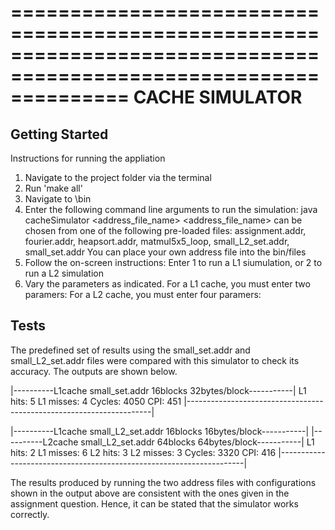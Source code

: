 ==================================================================================================================
                                           CACHE SIMULATOR
==================================================================================================================

Getting Started
---------------

Instructions for running the appliation
1. Navigate to the project folder via the terminal
2. Run 'make all'
3. Navigate to \bin
4. Enter the following command line arguments to run the simulation:  java cacheSimulator <address_file_name>
	 <address_file_name> can be chosen from one of the following pre-loaded files:
 	 assignment.addr, fourier.addr, heapsort.addr, matmul5x5_loop, small_L2_set.addr, small_set.addr
	 You can place your own address file into the bin/files
5. Follow the on-screen instructions: Enter 1 to run a L1 siumulation, or 2 to run a L2 simulation
6. Vary the parameters as indicated.
	 For a L1 cache, you must enter two paramers: <Number of blocks> <Block size>
	 For a L2 cache, you must enter four paramers: <L1 no. of blocks> <L1 block size> <L2 no. of blocks> <L2block size>

Tests
-----

The predefined set of results using the small_set.addr and small_L2_set.addr files were compared with this
simulator to check its accuracy. The outputs are shown below.

|----------L1cache small_set.addr 16blocks 32bytes/block-----------|
L1 hits: 5
L1 misses: 4
Cycles: 4050
CPI: 451
|---------------------------------------------------------------------|


|----------L1cache small_L2_set.addr 16blocks 16bytes/block-----------|
|----------L2cache small_L2_set.addr 64blocks 64bytes/block-----------|
L1 hits: 2
L1 misses: 6
L2 hits: 3
L2 misses: 3
Cycles: 3320
CPI: 416
|---------------------------------------------------------------------|

The results produced by running the two address files with configurations shown in the output above
are consistent with the ones given in the assignment question.
Hence, it can be stated that the simulator works correctly.
